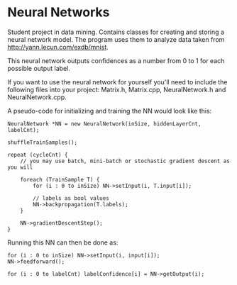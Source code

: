 # Neural Networks

Student project in data mining. Contains classes for creating and storing a neural network model. The program uses them to analyze data taken from http://yann.lecun.com/exdb/mnist.

This neural network outputs confidences as a number from 0 to 1 for each possible output label.

If you want to use the neural network for yourself you'll need to include the following files into your project: Matrix.h, Matrix.cpp, NeuralNetwork.h and NeuralNetwork.cpp.

A pseudo-code for initializing and training the NN would look like this:

	NeuralNetwork *NN = new NeuralNetwork(inSize, hiddenLayerCnt, labelCnt);
	
	shuffleTrainSamples();

	repeat (cycleCnt) {
		// you may use batch, mini-batch or stochastic gradient descent as you will
		
		foreach (TrainSample T) {
			for (i : 0 to inSize) NN->setInput(i, T.input[i]);
			
			// labels as bool values
			NN->backpropagation(T.labels);
		}
		
		NN->gradientDescentStep();
	}

Running this NN can then be done as:

	for (i : 0 to inSize) NN->setInput(i, input[i]);
	NN->feedforward();
	
	for (i : 0 to labelCnt) labelConfidence[i] = NN->getOutput(i);
